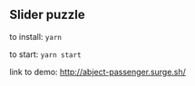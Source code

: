 ## Slider puzzle

to install: ```yarn```

to start: ```yarn start```

link to demo: http://abject-passenger.surge.sh/
